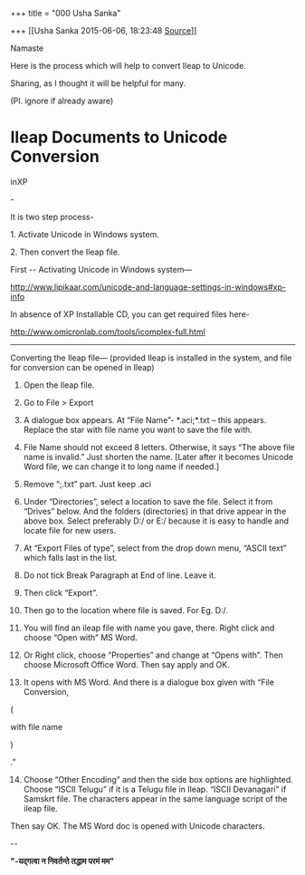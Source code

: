 +++
title = "000 Usha Sanka"

+++
[[Usha Sanka	2015-06-06, 18:23:48 [Source](https://groups.google.com/g/samskrita/c/TCNL4LPHyYg)]]



Namaste

Here is the process which will help to convert Ileap to Unicode.

Sharing, as I thought it will be helpful for many.

(Pl. ignore if already aware)  

# Ileap Documents to Unicode Conversion

 inXP

\-

It is two step process-

1\. Activate Unicode in Windows system.

2\. Then convert the Ileap file.



First -- Activating Unicode in Windows system—

<http://www.lipikaar.com/unicode-and-language-settings-in-windows#xp-info>

  

In absence of XP Installable CD, you can get required files here-  

<http://www.omicronlab.com/tools/icomplex-full.html>

---------

  



Converting the Ileap file— (provided Ileap is installed in the system, and file for conversion can be opened in Ileap)

1. Open the Ileap file.

2. Go to File \> Export

3. A dialogue box appears. At “File Name”- \*.aci;\*.txt – this appears. Replace the star with file name you want to save the file with.

4. File Name should not exceed 8 letters. Otherwise, it says “The above file name is invalid.” Just shorten the name. \[Later after it becomes Unicode Word file, we can change it to long name if needed.\]

5. Remove “;.txt” part. Just keep .aci

6. Under “Directories”, select a location to save the file. Select it from “Drives” below. And the folders (directories) in that drive appear in the above box. Select preferably D:/ or E:/ because it is easy to handle and locate file for new users.

7. At “Export Files of type”, select from the drop down menu, “ASCII text” which falls last in the list.

8. Do not tick Break Paragraph at End of line. Leave it.

9. Then click “Export”.

10. Then go to the location where file is saved. For Eg. D:/.

11. You will find an ileap file with name you gave, there. Right click and choose “Open with” MS Word.

12. Or Right click, choose “Properties” and change at “Opens with”. Then choose Microsoft Office Word. Then say apply and OK.

13. It opens with MS Word. And there is a dialogue box given with “File Conversion,

(

with file name

)

.”

14. Choose “Other Encoding” and then the side box options are highlighted. Choose “ISCII Telugu” if it is a Telugu file in Ileap. “ISCII Devanagari” if Samskrt file. The characters appear in the same language script of the ileap file.

Then say OK. The MS Word doc is opened with Unicode characters.

  

  

--  

****"-यद्गत्वा न निवर्तन्ते तद्धाम परमं मम"****  

